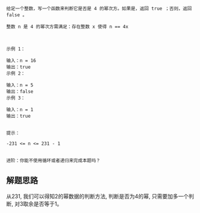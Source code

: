 ```azure
给定一个整数，写一个函数来判断它是否是 4 的幂次方。如果是，返回 true ；否则，返回 false 。

整数 n 是 4 的幂次方需满足：存在整数 x 使得 n == 4x

 

示例 1：

输入：n = 16
输出：true
示例 2：

输入：n = 5
输出：false
示例 3：

输入：n = 1
输出：true
 

提示：

-231 <= n <= 231 - 1
 

进阶：你能不使用循环或者递归来完成本题吗？
```
## 解题思路
从231, 我们可以得知2的幂数据的判断方法, 判断是否为4的幂, 只需要加多一个判断, 对3取余是否等于1。